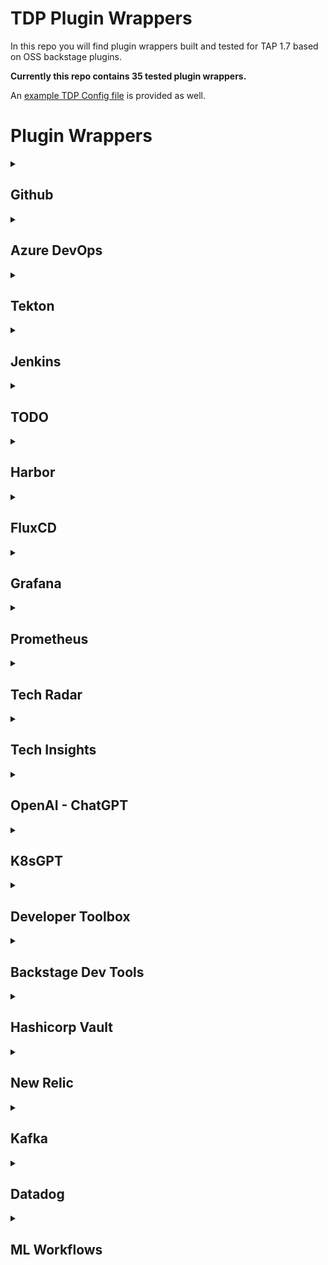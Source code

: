 # TDP Plugin Wrappers
In this repo you will find plugin wrappers built and tested for TAP 1.7 based on OSS backstage plugins.  
  
**Currently this repo contains 35 tested plugin wrappers.**
  
An [example TDP Config file](./sample-tdp-config-file.yaml) is provided as well.  

# Plugin Wrappers
<details>
  <summary><h2>Github</h2></summary>
<details>
  <summary><h3>Github Insights</h3></summary>  
  
  * [Wrapper Code](./plugins/github-insights-wrapper)  
  * [Source Plugin Repo](https://github.com/RoadieHQ/roadie-backstage-plugins/blob/main/plugins/frontend/backstage-plugin-github-insights/README.md)  
  * [Published Package](https://www.npmjs.com/package/@vrabbi/github-insights-wrapper)

<details>
  <summary>Required Configuration</summary>

  This plugin requires configuring:
  1. [Github Authentication](https://backstage.io/docs/auth/github/provider)
  2. [Github Integration](https://backstage.io/docs/integrations/github/locations)

</details>
<details>
  <summary>Annotations</summary>

  Required annotations:  
  * github.com/project-slug  
  
  Optional annotations:  
  * github.com/project-readme-path

</details>
</details>
<details>
  <summary><h3>Github Pull Requests</h3></summary>  
  
  * [Wrapper Code](./plugins/github-pull-requests-wrapper)
  * [Source Plugin Repo](https://github.com/RoadieHQ/roadie-backstage-plugins/blob/main/plugins/frontend/backstage-plugin-github-pull-requests/README.md)  
  * [Published Package](https://www.npmjs.com/package/@vrabbi/github-pull-requests-wrapper)

<details>
  <summary>Required Configuration</summary>

  This plugin requires configuring:
  1. [Github Authentication](https://backstage.io/docs/auth/github/provider)
  2. [Github Integration](https://backstage.io/docs/integrations/github/locations)

</details>
<details>
  <summary>Annotations</summary>

  Required annotations:  
  * github.com/project-slug  
  
  Optional annotations:  
  * roadie-backstage-pull-requests/default-filter

</details>
</details>
<details>
  <summary><h3>Github Issues</h3></summary>  
  
  * [Wrapper Code](./plugins/github-issues-wrapper)
  * [Source Plugin Repo](https://github.com/backstage/backstage/blob/master/plugins/github-issues/README.md)  
  * [Published Package](https://www.npmjs.com/package/@vrabbi/github-issues-wrapper)

<details>
  <summary>Required Configuration</summary>

  This plugin requires configuring:
  1. [Github Authentication](https://backstage.io/docs/auth/github/provider)
  2. [Github Integration](https://backstage.io/docs/integrations/github/locations)

</details>
<details>
  <summary>Annotations</summary>

  Required annotations:  
  * github.com/project-slug  

</details>
</details>
<details>
  <summary><h3>Github Actions</h3></summary>  
  
  * [Wrapper Code](./plugins/github-actions-wrapper)
  * [Source Plugin Repo](https://github.com/backstage/backstage/blob/master/plugins/github-actions/README.md)  
  * [Published Package](https://www.npmjs.com/package/@vrabbi/github-actions-wrapper)

<details>
  <summary>Required Configuration</summary>

  This plugin requires configuring:
  1. [Github Authentication](https://backstage.io/docs/auth/github/provider)
  2. [Github Integration](https://backstage.io/docs/integrations/github/locations)

</details>
<details>
  <summary>Annotations</summary>

  Required annotations:  
  * github.com/project-slug  

</details>
</details>
<details>
  <summary><h3>Github Security Insights</h3></summary>  
  
  * [Wrapper Code](./plugins/security-insights-wrapper)
  * [Source Plugin Repo](https://github.com/RoadieHQ/roadie-backstage-plugins/blob/main/plugins/frontend/backstage-plugin-security-insights/README.md)  
  * [Published Package](https://www.npmjs.com/package/@vrabbi/security-insights-wrapper)

<details>
  <summary>Required Configuration</summary>

  This plugin requires configuring:
  1. [Github Authentication](https://backstage.io/docs/auth/github/provider)
  2. [Github Integration](https://backstage.io/docs/integrations/github/locations)

</details>
<details>
  <summary>Annotations</summary>

  Required annotations:  
  * github.com/project-slug  

</details>
</details>
</details> 
<details>
  <summary><h2>Azure DevOps</h2></summary>
<details>
  <summary><h3>Frontend Plugin</h3></summary>
  
  * [Wrapper Code](./plugins/azure-devops-wrapper)
  * [Source Plugin Repo](https://github.com/backstage/backstage/blob/master/plugins/azure-devops/README.md)
  * [Published Package](https://www.npmjs.com/package/@vrabbi/azure-devops-wrapper)

<details>
  <summary>Required Configuration</summary>    

  This plugin requires configuring the backend plugin

</details>
<details>
  <summary>Annotations</summary>

  Required Annotations:  
  * dev.azure.com/project-repo
    
  Optional Annotations:
  * dev.azure.com/project
  * dev.azure.com/build-definition

</details>
</details>
<details>
  <summary><h3>Backend Plugin</h3></summary>
  
  * [Wrapper Code](./plugins/azure-devops-wrapper-backend)
  * [Source Plugin Repo](https://github.com/backstage/backstage/blob/master/plugins/azure-devops-backend/README.md)
  * [Published Package](https://www.npmjs.com/package/@vrabbi/azure-devops-wrapper-backend)

<details>
  <summary>Required Configuration</summary>    
  
  This plugin requires a dedicated Azure DevOps stanza:  
  ```yaml
  azureDevOps:
    host: dev.azure.com
    token: AZURE_TOKEN
    organization: my-company
  ```  
  Configuration Details:  
  * host and token can be the same as the ones used for the integration section
  * AZURE_TOKEN should be replaced with a Personal Access Token with read access to both Code and Build
  * organization is your Azure DevOps Services (cloud) Organization name or for Azure DevOps Server (on-premise) this will be your Collection name  

</details>
</details>
</details>
<details>
  <summary><h2>Tekton</h2></summary>
<details>
  <summary><h3>Frontend Plugin</h3></summary>
  
  * [Wrapper Code](./plugins/tekton-wrapper)
  * [Source Plugin Repo](https://github.com/janus-idp/backstage-plugins/blob/main/plugins/tekton/README.md)
  * [Published Package](https://www.npmjs.com/package/@vrabbi/tekton-wrapper)

<details>
  <summary>Required Configuration</summary>    

  This plugin has no extra dependencies

</details>
<details>
  <summary>Annotations</summary>

  Required Annotations:  
  * backstage.io/kubernetes-label-selector or  backstage.io/kubernetes-id
  * janus-idp.io/tekton
    
  Optional Annotations:
  * backstage.io/kubernetes-namespace

</details>
</details>
</details>
<details>
  <summary><h2>Jenkins</h2></summary>
<details>
  <summary><h3>Frontend Plugin</h3></summary>
  
  * [Wrapper Code](./plugins/jenkins-wrapper)
  * [Source Plugin Repo](https://github.com/backstage/backstage/blob/master/plugins/jenkins/README.md)
  * [Published Package](https://www.npmjs.com/package/@vrabbi/jenkins-wrapper)

<details>
  <summary>Required Configuration</summary>    

  This plugin requires configuring the backend plugin

</details>
<details>
  <summary>Annotations</summary>

  Required Annotations:  
  * jenkins.io/job-full-name
    
</details>
</details>
<details>
  <summary><h3>Backend Plugin</h3></summary>
  
  * [Wrapper Code](./plugins/jenkins-wrapper-backend)
  * [Source Plugin Repo](https://github.com/backstage/backstage/blob/master/plugins/jenkins-backend/README.md)
  * [Published Package](https://www.npmjs.com/package/@vrabbi/jenkins-wrapper-backend)

<details>
  <summary>Required Configuration</summary>    
  
  This plugin needs a dedicated jenkins stanza which has multiple formats based on your use case:  
  #### Simgle Jenkins Server
  ```yaml
  jenkins:
    baseUrl: https://jenkins.example.com
    username: backstage-bot
    apiKey: 123456789abcdef0123456789abcedf012
  ```
  #### Multiple Jenkins Servers
  ```yaml
  jenkins:
    instances:
    - name: default
      baseUrl: https://jenkins.example.com
      username: backstage-bot
      apiKey: 123456789abcdef0123456789abcedf012
    - name: departmentFoo
      baseUrl: https://jenkins-foo.example.com
      username: backstage-bot
      apiKey: 123456789abcdef0123456789abcedf012
```  
  Configuration Details:  
  * when using multiple jenkins servers, the value of the component annotation when referencing a jenkins server which is not named default must be in the format \<JENKINS CONFIG NAME\>:\<FOLDER\>/\<JOB\>. if the name section is not added, the default jenkins server will be used.  

</details>
</details>
</details>
<details>
  <summary><h2>TODO</h2></summary>
<details>
  <summary><h3>Frontend Plugin</h3></summary>
  
  * [Wrapper Code](./plugins/todo-wrapper)
  * [Source Plugin Repo](https://github.com/backstage/backstage/blob/master/plugins/todo/README.md)
  * [Published Package](https://www.npmjs.com/package/@vrabbi/todo-wrapper)

<details>
  <summary>Required Configuration</summary>    

  This plugin requires configuring the backend plugin

</details>
<details>
  <summary>Annotations</summary>

  Optional Annotations:  
  * backstage.io/source-location
    
</details>
</details>
<details>
  <summary><h3>Backend Plugin</h3></summary>
  
  * [Wrapper Code](./plugins/todo-wrapper-backend)
  * [Source Plugin Repo](https://github.com/backstage/backstage/blob/master/plugins/todo-backend/README.md)
  * [Published Package](https://www.npmjs.com/package/@vrabbi/todo-wrapper-backend)

<details>
  <summary>Required Configuration</summary>    
  
  This plugin has no needed configuration.

</details>
</details>
</details>
<details>
  <summary><h2>Harbor</h2></summary>
<details>
  <summary><h3>Frontend Plugin</h3></summary>
  
  * [Wrapper Code](./plugins/harbor-wrapper)
  * [Source Plugin Repo](https://github.com/container-registry/backstage-plugin-harbor/blob/master/README.md)
  * [Published Package](https://www.npmjs.com/package/@vrabbi/harbor-wrapper)

<details>
  <summary>Required Configuration</summary>    

  This plugin requires configuring the backend plugin

</details>
<details>
  <summary>Annotations</summary>

  Required Annotations:  
  * goharbor.io/repository-slug
    
</details>
</details>
<details>
  <summary><h3>Backend Plugin</h3></summary>
  
  * [Wrapper Code](./plugins/harbor-wrapper-backend)
  * [Source Plugin Repo](https://github.com/container-registry/backstage-plugin-harbor-backend)
  * [Published Package](https://www.npmjs.com/package/@vrabbi/harbor-wrapper-backend)

<details>
  <summary>Required Configuration</summary>    
  
  under app_config in TAP GUI section you must add the following:
  ```yaml
  harbor:
    baseUrl: https://YOUR_HARBOR_FQDN #! Required
    username: YOUR_HARBOR_USER #! Required
    password: YOUR_HARBOR_USER #! Required
  ```
  
</details>
</details>
</details>
<details>
  <summary><h2>FluxCD</h2></summary>
<details>
  <summary><h3>Frontend Plugin</h3></summary>
  
  * [Wrapper Code](./plugins/flux-wrapper)
  * [Source Plugin Repo](https://github.com/weaveworks/weaveworks-backstage/blob/main/plugins/backstage-plugin-flux/README.md)
  * [Published Package](https://www.npmjs.com/package/@vrabbi/flux-wrapper)

<details>
  <summary>Required Configuration</summary>    

  This plugin has no extra dependencies

</details>
<details>
  <summary>Annotations</summary>

  Required Annotations:  
  * backstage.io/kubernetes-label-selector or backstage.io/kubernetes-id
    
  Optional Annotations:
  * backstage.io/kubernetes-namespace

</details>
</details>
</details>
<details>
  <summary><h2>Grafana</h2></summary>
<details>
  <summary><h3>Frontend Plugin</h3></summary>
  
  * [Wrapper Code](./plugins/grafana-wrapper)
  * [Source Plugin Repo](https://github.com/K-Phoen/backstage-plugin-grafana)
  * [Published Package](https://www.npmjs.com/package/@vrabbi/grafana-wrapper)

<details>
  <summary>Required Configuration</summary>    

  under app_config we must add values to the proxy section as well as a dedicated section for Grafana:  
  ```yaml
  proxy:
    '/grafana/api':
      # May be a public or an internal DNS
      target: https://YOUR_GRAFANA_FQDN
      headers:
        Authorization: Bearer YOUR_GRAFANA_TOKEN
  
  grafana:
    # Publicly accessible domain
    domain: https://YOUR_GRAFANA_FQDN
  
    # Is unified alerting enabled in Grafana?
    # See: https://grafana.com/blog/2021/06/14/the-new-unified-alerting-system-for-grafana-everything-you-need-to-know/
    # Optional. Default: false
    unifiedAlerting: false
  ```
  
</details>
<details>
  <summary>Annotations</summary>

  Required Annotations:  
  * grafana/dashboard-selector

</details>
</details>
</details>
<details>
  <summary><h2>Prometheus</h2></summary>
<details>
  <summary><h3>Frontend Plugin</h3></summary>
  
  * [Wrapper Code](./plugins/prometheus-wrapper)
  * [Source Plugin Repo](https://github.com/RoadieHQ/roadie-backstage-plugins/blob/main/plugins/frontend/backstage-plugin-prometheus/README.md)
  * [Published Package](https://www.npmjs.com/package/@vrabbi/prometheus-wrapper)

<details>
  <summary>Required Configuration</summary>    

  under app_config we must add values to the proxy section as well as a dedicated section for prometheus:
  ```yaml
  proxy:
    '/prometheus/api':
      # url to the api and path of your hosted prometheus instance
      target: http://YOUR_PROMETHEUS_FQDN_INCLUDING_PORT/api/v1/
      changeOrigin: true
      secure: false
  
  # Defaults to /prometheus/api and can be omitted if proxy is configured for that url
  prometheus:
    proxyPath: /prometheus/api
    uiUrl: http://YOUR_PROMETHEUS_FQDN_INCLUDING_PORT
  ```
  
</details>
<details>
  <summary>Annotations</summary>

  Required Annotations:  
  * prometheus.io/rule

</details>
</details>
</details>
<details>
  <summary><h2>Tech Radar</h2></summary>
<details>
  <summary><h3>Frontend Plugin</h3></summary>
  
  * [Wrapper Code](./plugins/tech-radar-wrapper)
  * [Source Plugin Repo](https://github.com/backstage/backstage/blob/master/plugins/tech-radar/README.md)
  * [Published Package](https://www.npmjs.com/package/@vrabbi/tech-radar-wrapper)
  
</details>
</details>
<details>
  <summary><h2>Tech Insights</h2></summary>
<details>
  <summary><h3>Frontend Plugin</h3></summary>
  
  * [Wrapper Code](./plugins/tech-insights-wrapper)
  * [Source Plugin Repo](https://github.com/backstage/backstage/blob/master/plugins/tech-insights/README.md)
  * [Published Package](https://www.npmjs.com/package/@vrabbi/tech-insights-wrapper)

<details>
  <summary>Required Configuration</summary>    

  This plugin requires configuring the backend plugin

</details>
</details>
<details>
  <summary><h3>Backend Plugin</h3></summary>
  
  * [Wrapper Code](./plugins/tech-insights-wrapper-backend)
  * [Source Plugin Repo](https://github.com/backstage/backstage/blob/master/plugins/tech-insights-backend/README.md)
  * [Published Package](https://www.npmjs.com/package/@vrabbi/tech-insights-wrapper-backend)

</details>
</details>
<details>
  <summary><h2>OpenAI - ChatGPT</h2></summary>
<details>
  <summary><h3>Frontend Plugin</h3></summary>
  
  * [Wrapper Code](./plugins/chatgpt-wrapper)
  * [Source Plugin Repo](https://github.com/enfuse/backstage-chatgpt-plugin/blob/main/README.md)
  * [Published Package](https://www.npmjs.com/package/@vrabbi/chatgpt-wrapper)

<details>
  <summary>Required Configuration</summary>    

  This plugin requires configuring the backend plugin

</details>
</details>
<details>
  <summary><h3>Backend Plugin</h3></summary>
  
  * [Wrapper Code](./plugins/chatgpt-wrapper-backend)
  * [Source Plugin Repo](https://github.com/enfuse/backstage-chatgpt-backend/blob/master/README.md)
  * [Published Package](https://www.npmjs.com/package/@vrabbi/chatgpt-wrapper-backend)

<details>
  <summary>Required Configuration</summary>    
  
  under app_config in TAP GUI section you must add the following:  
  ```yaml
  openai:
    apiKey: YOUR_OPENAI_API_KEY #! Required
    baseURL: #! (OPTIONAL) - Defaults to https://api.openai.com/v1 which is the public OpenAI endpoint
  ```  

</details>
</details>
</details>
<details>
  <summary><h2>K8sGPT</h2></summary>
<details>
  <summary><h3>Frontend Plugin</h3></summary>
  
  * [Wrapper Code](./plugins/k8s-gpt-wrapper)
  * [Source Plugin Repo](https://github.com/suxess-it/backstage-plugin-k8sgpt/blob/main/README.md)
  * [Published Package](https://www.npmjs.com/package/@vrabbi/k8s-gpt-wrapper)
  
</details>
</details>
<details>
  <summary><h2>Developer Toolbox</h2></summary>
<details>
  <summary><h3>Frontend Plugin</h3></summary>
  
  * [Wrapper Code](./plugins/dev-toolbox-wrapper)
  * [Source Plugin Repo](https://github.com/drodil/backstage-plugin-toolbox/blob/main/README.md)
  * [Published Package](https://www.npmjs.com/package/@vrabbi/dev-toolbox-wrapper)
  
</details>
</details>
<details>
  <summary><h2>Backstage Dev Tools</h2></summary>
<details>
  <summary><h3>Frontend Plugin</h3></summary>
  
  * [Wrapper Code](./plugins/backstage-devtools-wrapper)
  * [Source Plugin Repo](https://github.com/backstage/backstage/blob/master/plugins/devtools/README.md)
  * [Published Package](https://www.npmjs.com/package/@vrabbi/backstage-devtools-wrapper)

<details>
  <summary>Required Configuration</summary>    
  
  This plugin requires configuring the backend plugin
</details>
</details>
<details>
  <summary><h3>Backend Plugin</h3></summary>
  
  * [Wrapper Code](./plugins/backstage-devtools-wrapper-backend)
  * [Source Plugin Repo](https://github.com/backstage/backstage/blob/master/plugins/devtools-backend/README.md)
  * [Published Package](https://www.npmjs.com/package/@vrabbi/backstage-devtools-wrapper-backend)

</details>
</details>
<details>
  <summary><h2>Hashicorp Vault</h2></summary>
<details>
  <summary><h3>Frontend Plugin</h3></summary>
  
  * [Wrapper Code](./plugins/vault-wrapper)
  * [Source Plugin Repo](https://github.com/backstage/backstage/blob/master/plugins/vault/README.md)
  * [Published Package](https://www.npmjs.com/package/@vrabbi/vault-wrapper)

<details>
  <summary>Required Configuration</summary>    
  
  This plugin requires configuring the backend plugin

</details>
<details>
  <summary>Annotations</summary>

  Required Annotations:  
  * vault.io/secrets-path
    
</details>
</details>
<details>
  <summary><h3>Backend Plugin</h3></summary>
  
  * [Wrapper Code](./plugins/vault-wrapper-backend)
  * [Source Plugin Repo](https://github.com/backstage/backstage/blob/master/plugins/vault-backend/README.md)
  * [Published Package](https://www.npmjs.com/package/@vrabbi/vault-wrapper-backend)

<details>
  <summary>Required Configuration</summary>    
  
  under app_config we must add a dedicated section for our Vault configuration:
  ```yaml
  vault:
    baseUrl: http://your-internal-vault-url.svc
    publicUrl: https://your-vault-url.example.com
    token: <VAULT_TOKEN>
    secretEngine: 'customSecretEngine' # Optional. By default it uses 'secrets'. Can be overwritten by the annotation of the entity
    kvVersion: <kv-version> # Optional. The K/V version that your instance is using. The available options are '1' or '2'
    schedule: # Optional. If the token renewal is enabled this schedule will be used instead of the hourly one
      frequency: { hours: 1 }
      timeout: { hours: 1 }
  ```
  
</details>
</details>
</details>
<details>
  <summary><h2>New Relic</h2></summary>
<details>
  <summary><h3>New Relic APM</h3></summary>  
  
  * [Wrapper Code](./plugins/newrelic-apm-wrapper)  
  * [Source Plugin Repo](https://github.com/backstage/backstage/blob/master/plugins/newrelic/README.md)  
  * [Published Package](https://www.npmjs.com/package/@vrabbi/newrelic-apm-wrapper)

<details>
  <summary>Required Configuration</summary>

  under app_config we must add values to the proxy section:
  ```yaml
  proxy:
    '/newrelic/apm/api':
      target: "https://api.newrelic.com/v2"
      headers:
        X-Api-Key: YOURN_NEWRELIC_USER_API_KEY
      allowedHeaders:
        - "link"
  ```

</details>
<details>
  <summary>Annotations</summary>

  This plugin has no needed annotations.

</details>
</details>
<details>
  <summary><h3>New Relic Dashboards</h3></summary>  
  
  * [Wrapper Code](./plugins/newrelic-dashboard-wrapper)
  * [Source Plugin Repo](https://github.com/backstage/backstage/blob/master/plugins/newrelic-dashboard/README.md)  
  * [Published Package](https://www.npmjs.com/package/@vrabbi/newrelic-dashboard-wrapper)

<details>
  <summary>Required Configuration</summary>

  under app_config we must add values to the proxy section:
  ```yaml
  proxy:
    '/newrelic/api':
      target: "https://api.newrelic.com/v2"
      headers:
        X-Api-Key: YOURN_NEWRELIC_USER_API_KEY
  ```

</details>
<details>
  <summary>Annotations</summary>

  Required annotations:  
  * newrelic.com/dashboard-guid

</details>
</details>
</details>
<details>
  <summary><h2>Kafka</h2></summary>
<details>
  <summary><h3>Frontend Plugin</h3></summary>  
  
  * [Wrapper Code](./plugins/kafka-wrapper)  
  * [Source Plugin Repo](https://github.com/backstage/backstage/blob/master/plugins/kafka/README.md)  
  * [Published Package](https://www.npmjs.com/package/@vrabbi/kafka-wrapper)

<details>
  <summary>Required Configuration</summary>
  
  This plugin requires the related backend plugin.

</details>
<details>
  <summary>Annotations</summary>

  Required annotations:
  * kafka.apache.org/consumer-groups

  Optional annotations:
  * kafka.apache.org/dashboard-urls

</details>
</details>
<details>
  <summary><h3>Backend Plugin</h3></summary>  
  
  * [Wrapper Code](./plugins/kafka-wrapper-backend)
  * [Source Plugin Repo](https://github.com/backstage/backstage/blob/master/plugins/kafka-backend/README.md)  
  * [Published Package](https://www.npmjs.com/package/@vrabbi/kafka-wrapper-backend)

<details>
  <summary>Required Configuration</summary>

  under app_config we must add a dedicated kafka section:
  ```yaml
  kafka:
    clientId: YOUR_CLIUENT_ID
    clusters:
      - name: CLUSTER_NAME
        brokers:
          - BROKER_ADDRESS:BROKER_PORT
        ssl: true # Optional
        sasl: # Optional
          mechanism: plain # or 'scram-sha-256' or 'scram-sha-512' # Optional
          username: my-username # Optional
          password: my-password # Optional
  ```

</details>
</details>
</details>
<details>
  <summary><h2>Datadog</h2></summary>
<details>
  <summary><h3>Frontend Plugin</h3></summary>

  * [Wrapper Code](./plugins/datadog-wrapper)
  * [Source Plugin Repo](https://github.com/RoadieHQ/roadie-backstage-plugins/blob/main/plugins/frontend/backstage-plugin-datadog/README.md)
  * [Published Package](https://www.npmjs.com/package/@vrabbi/datadog-wrapper)

<details>
  <summary>Required Configuration</summary> 

  No required configuration for this plugin.
  
</details>
<details>
  <summary>Annotations</summary>

  Required Annotations:
  * datadoghq.com/dashboard-url

  Optional annotations:
  * datadoghq.com/graph-token
  * datadoghq.com/site

</details>
</details>
</details>
<details>
  <summary><h2>ML Workflows</h2></summary>
<details>
  <summary><h3>Frontend Plugin</h3></summary>  
  
  * [Wrapper Code](./plugins/mlworkflows-wrapper)  
  * [Source Plugin Repo](https://github.com/agapebondservant/ml-backstage-plugin-accelerator/tree/main/plugins/mlworkflows-main)  
  * [Published Package](https://www.npmjs.com/package/@vrabbi/mlworkflows-wrapper)

<details>
  <summary>Required Configuration</summary>
  
  This plugin requires the related backend plugin.
  You must also set the following configuration in your TAP values under the app_config section:
  ```yaml
  mlbackstage:
    clusterName: CLUSTER_NAME
    imageRepoBaseUrl: IMAGE_REPO_BASE_URL
  ```

</details>
</details>
<details>
  <summary><h3>Backend Plugin</h3></summary>  
  
  * [Wrapper Code](./plugins/mlworkflows-wrapper-backend)
  * [Source Plugin Repo](https://github.com/agapebondservant/ml-backstage-plugin-accelerator/tree/main/plugins/mlworkflows-backend)  
  * [Published Package](https://www.npmjs.com/package/@vrabbi/mlworkflows-wrapper-backend)

</details>
</details>